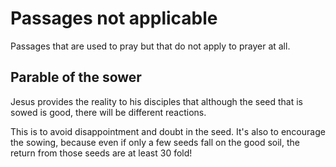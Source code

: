 # Passages not applicable

Passages that are used to pray but that do not apply to prayer at all. 

## Parable of the sower

Jesus provides the reality to his disciples that although the seed that is sowed is good, there will be different reactions. 

This is to avoid disappointment and doubt in the seed.
It's also to encourage the sowing, because even if only a few seeds fall on the good soil, the return from those seeds are at least 30 fold!
